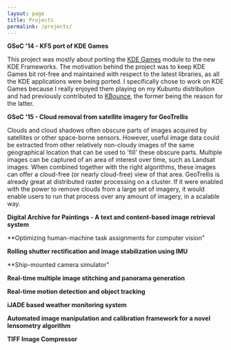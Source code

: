 ```yaml
---
layout: page
title: Projects
permalink: /projects/
---
```


**GSoC '14 - KF5 port of KDE Games**

This project was mostly about porting the [KDE Games](https://games.kde.org/) module to the new KDE Frameworks. The motivation behind the project was to keep KDE Games bit rot-free and maintained with respect to the latest libraries, as all the KDE applications were being ported. I specifically chose to work on KDE Games because I really enjoyed them playing on my Kubuntu distribution and had previously contributed to [KBounce](https://en.wikipedia.org/wiki/KBounce), the former being the reason for the latter.

**GSoC '15 - Cloud removal from satellite imagery for GeoTrellis**

Clouds and cloud shadows often obscure parts of images acquired by satellites or other space-borne sensors. However, useful image data could be extracted from other relatively non-cloudy images of the same geographical location that can be used to 'fill' these obscure parts. Multiple images can be captured of an area of interest over time, such as Landsat images. When combined together with the right algorithms, these images can offer a cloud-free (or nearly cloud-free) view of that area. GeoTrellis is already great at distributed raster processing on a cluster. If it were enabled with the power to remove clouds from a large set of imagery, it would enable users to run that process over any amount of imagery, in a scalable way.

**Digital Archive for Paintings - A text and content-based image retrieval system**

**Optimizing human-machine task assignments for computer vision"

**Rolling shutter rectification and image stabilization using IMU**

**Ship-mounted camera simulator"

**Real-time multiple image stitching and panorama generation**

**Real-time motion detection and object tracking**

**iJADE based weather monitoring system**

**Automated image manipulation and calibration framework for a novel lensometry algorithm**

**TIFF Image Compressor**
